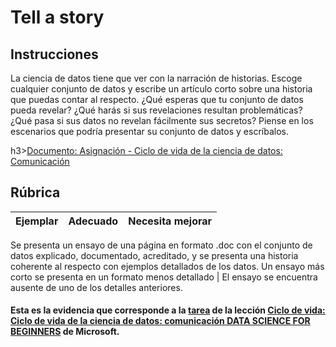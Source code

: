 # Tell a story

## Instrucciones

La ciencia de datos tiene que ver con la narración de historias. Escoge cualquier conjunto de datos y escribe un artículo corto sobre una historia que puedas contar al respecto. ¿Qué esperas que tu conjunto de datos pueda revelar? ¿Qué harás si sus revelaciones resultan problemáticas? ¿Qué pasa si sus datos no revelan fácilmente sus secretos? Piense en los escenarios que podría presentar su conjunto de datos y escríbalos.

h3><a href="./Rutas Peligrosas.docx">Documento: Asignación - Ciclo de vida de la ciencia de datos: Comunicación</a></h3>

## Rúbrica

Ejemplar | Adecuado | Necesita mejorar
--- | --- | -- |

Se presenta un ensayo de una página en formato .doc con el conjunto de datos explicado, documentado, acreditado, y se presenta una historia coherente al respecto con ejemplos detallados de los datos. Un ensayo más corto se presenta en un formato menos detallado | El ensayo se encuentra ausente de uno de los detalles anteriores.

#### Esta es la evidencia que corresponde a la <a href="https://github.com/microsoft/Data-Science-For-Beginners/blob/main/4-Data-Science-Lifecycle/16-communication/assignment.md">tarea</a> de la lección <a href="https://github.com/microsoft/Data-Science-For-Beginners/blob/main/4-Data-Science-Lifecycle/16-communication/README.md">Ciclo de vida: Ciclo de vida de la ciencia de datos: comunicación<a href="https://github.com/microsoft/Data-Science-For-Beginners/tree/main"> DATA SCIENCE FOR BEGINNERS</a> de Microsoft.
